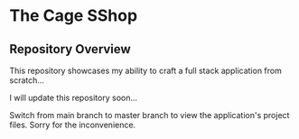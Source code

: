 # The Cage SShop 

## Repository Overview

This repository showcases my ability to craft a full stack application from scratch...

I will update this repository soon...

Switch from main branch to master branch to view the application's project files. Sorry for the inconvenience. 
